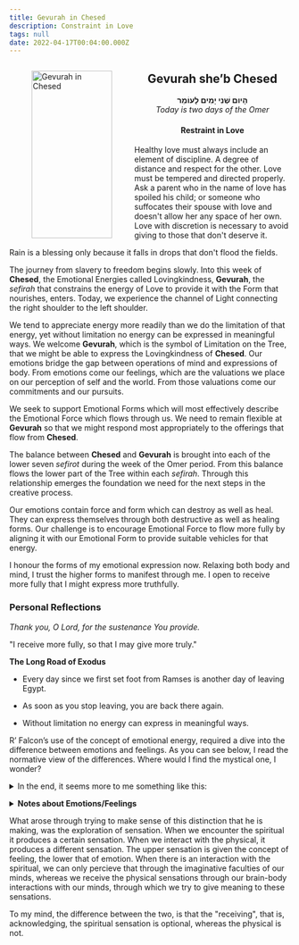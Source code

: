 ```yaml
---
title: Gevurah in Chesed
description: Constraint in Love
tags: null
date: 2022-04-17T00:04:00.000Z
---
```

<a href="https://www.chabad.org/holidays/sefirah/omer-count_cdo/jewish/Count-the-Omer.htm">
<i class="fa fa-file" aria-hidden="true"></i></a>

<figure style='float: left'>
 <a href='/posts/img/neshama/freedom/Tree%20of%20Life%201.2%20-%20upper%20noD%20(Gevurah%20in%20Chesed).png'>
   <img src='/posts/img/neshama/freedom/Tree%20of%20Life%201.2%20-%20upper%20noD%20(Gevurah%20in%20Chesed)_144x300.png' alt='Gevurah in Chesed' width='144' height='300' />
 </a>
</figure>

<div style="text-align:center">
<h2>Gevurah she’b Chesed</h2>
<p>
<span dir="rtl"><b>הָיום שְׁנִי יָמִים לָעוֹמֵר</b></span>
<br />
<i>Today is two days of the Omer</i>

<h4>Restraint in Love</h4>

</div>

<div class="abstract">
<p>
Healthy love must always include an element of discipline. A degree of distance and respect for the other. Love must be tempered and directed properly. Ask a parent who in the name of love has spoiled his child; or someone who suffocates their spouse with love and doesn't allow her any space of her own. Love with discretion is necessary to avoid giving to those that don't deserve it.
</p>
<p>
Rain is a blessing only because it falls in drops that don't flood the fields.
</p>
</div>

The journey from slavery to freedom begins slowly. Into this week of **Chesed**, the Emotional Energies called Lovingkindness, **Gevurah**, the _sefirah_ that constrains the energy of Love to provide it with the Form that nourishes, enters. Today, we experience the channel of Light connecting the right shoulder to the left shoulder.

We tend to appreciate energy more readily than we do the limitation of that energy, yet without limitation no energy can be expressed in meaningful ways. We welcome **Gevurah**, which is the symbol of Limitation on the Tree, that we might be able to express the Lovingkindness of **Chesed**. Our emotions bridge the gap between operations of mind and expressions of body. From emotions come our feelings, which are the valuations we place on our perception of self and the world. From those valuations come our commitments and our pursuits.

We seek to support Emotional Forms which will most effectively describe the Emotional Force which flows through us. We need to remain flexible at **Gevurah** so that we might respond most appropriately to the offerings that flow from **Chesed**.

The balance between **Chesed** and **Gevurah** is brought into each of the lower seven _sefirot_ during the week of the Omer period. From this balance flows the lower part of the Tree within each _sefirah_. Through this relationship emerges the foundation we need for the next steps in the creative process.

Our emotions contain force and form which can destroy as well as heal. They can express themselves through both destructive as well as healing forms. Our challenge is to encourage Emotional Force to flow more fully by aligning it with our Emotional Form to provide suitable vehicles for that energy.

<div class="abstract">
I honour the forms of my emotional expression now. Relaxing both body and mind, I trust the higher forms to manifest through me. I open to receive more fully that I might express more truthfully.
</div>

<h3>Personal Reflections</h3>

<div class="note">

_Thank you, O Lord, for the sustenance You provide._

"I receive more fully, so that I may give more truly."

**The Long Road of Exodus**

- Every day since we first set foot from Ramses is another day of leaving Egypt.</p>
- As soon as you stop leaving, you are back there again.</p>
- Without limitation no energy can express in meaningful ways.</p>

R’ Falcon’s use of the concept of emotional energy, required a dive into the difference between emotions and feelings. As you can see below, I read the normative view of the differences. Where would I find the mystical one, I wonder?

<details>
<summary class='button is-outlined'>
 In the end, it seems more to me something like this:&nbsp;<i class='fa fa-solid fa-caret-down'></i>
</summary>
<p>
<div class="note">

Upper (spiritual) -> (feelings) || _mind_ || (emotions) <- Lower (physical).

To explain: The mind "interprets" the feelings that come from the upper, or spiritual, realm as well as the sensations that produce emotions that we receive as a result of our interaction with the world around us.

I do not think that contradicts what seems to me his description of the above situation: “Our emotions bridge the gap between operations of mind and expressions of body.”

I have just placed our mind (the only place we are cognisant of our behaviour) between the spiritual realm and the material realm.

A fundamental difference between feelings and emotions is that feelings are experienced consciously, while emotions manifest either consciously or subconsciously. Emotion is a “feedback system whose influence on behaviour is indirect.”

Most people want to “feel more positive than negative.” Yet the emotions that cause a positive experience are shown to change between cultures.

|                                                                           | EMOTIONS versus FEELINGS                                   |                  |
| ------------------------------------------------------------------------- | ---------------------------------------------------------- | ---------------- |
| **Emotions**                                                              | **Feelings**                                               |                  |
| Emotions are physical states that arise as a response to external stimuli | Feelings are mental associations and reactions to emotions | _And to thoughts?_ |
| Aroused before feelings                                                   | Caused by emotions                                         | _And by spritual influences too?_             |
| Physical states                                                           | Mental associations and reactions                          |                  |
| Can be observed through the physical reaction                             | Can be hidden                                              |                  |

Emotions are natural phenomenon. They can be considered as physical and instinctive since they arise from our bodies’ responses to external stimuli. For example, when you are in an unknown place, you may feel a range of emotions such as curiosity and fear. Since emotions are physical states, they can be measured by physical factors such as facial expressions, body language, blood flow, etc. Emotions are considered to be irrational, illogical and unreasonable since they are carried out by the limbic system, which is separate from the neocortex, which deals with reasoning, conscious thoughts, and decision making.

Feelings are mental experiences of body states, which arise as the brain interprets emotions, themselves physical states arising from the body’s responses to external stimuli.
</div>
</details>

<p></p>

<details>
<summary class='button is-outlined'>
 <b>Notes about Emotions/Feelings</b>&nbsp;<i class='fa fa-solid fa-caret-down'></i>
</summary>
<p>
<div class="note">

<h3></h3>

Emotions originate in the subcortical region, the amygdala, and the ventromedial prefrontal cortices, which cause [biochemical reactions](https://thebestbrainpossible.com/whats-the-difference-between-feelings-and-emotions/) to occur and change our physical state.

Because emotions are basically a neurochemical reaction from a stimulus, they are also considered to be [unconscious and instinctive](https://imotions.com/blog/difference-feelings-emotions/). It is possible to bring these emotions out into consciousness through psychotherapy, though.

According to psychologists Paul Ekman and Wallace Friesen, there are six basic emotions that all humans can experience. These emotional responses are:

- Happiness
- Sadness
- Fear
- Disgust
- Anger
- Surprise
- In addition to these six basic emotions and universal facial expressions, there are often sounds that can accompany them. This is known as [universal human signalling](https://www.paulekman.com/wp-content/uploads/2013/07/Basic-Emotions.pdf).

Nonetheless, they are still essential in human interaction and forming relationships with each other, and they have had a crucial role in the evolution of our species since these basic emotions have also been observed in non-human primates, especially the great apes.

In contrast to emotions, feelings originate in the neocortical region of the brain, and they are reactions to the emotions. Feelings form when your brain assigns a meaning to the emotional experience that you are having.

Because they are based on an emotional experience, feelings can be entirely subjective and vary from person to person. If we are to look at any basic emotion that was discussed in the previous section, you can attach the word feel, felt, or feeling to any of them.

For example, you can feel happy or angry, or you felt sad, or you’re feeling disgusted.

Feelings can become even more specific than these emotional responses, though, and they can also be brought up from your physical reactions to various things. Pain and hunger are a couple of examples of this. If you’re injured, you can feel pain, or if you haven’t eaten all day, you’re bound to feel hungry at some point.

All of this indicates that feelings are something that is noticed at the conscious level, and according to Antonio Damasio, who is a professor of Neuroscience at the University of Southern California, feelings are mental experiences of body states and arise as your brain interprets the subconscious emotions.

Unlike emotions, feelings are [completely conscious](https://counseling.online.wfu.edu/blog/difference-feelings-emotions/), and this is one of the key differences between them. However, not all conscious experiences are feelings necessarily; you are aware of what you’re seeing or hearing, or any of the primary senses, but they aren’t feelings.

Although they are two separate concepts, as you can see, they aren’t unrelated to each other by any means.

</div>
</p>
</details>

What arose through trying to make sense of this distinction that he is making, was the exploration of sensation. When we encounter the spiritual it produces a certain sensation. When we interact with the physical, it produces a different sensation. The upper sensation is given the concept of feeling, the lower that of emotion. When there is an interaction with the spiritual, we can only percieve that through the imaginative faculties of our minds, whereas we receive the physical sensations through our brain-body interactions with our minds, through which we try to give meaning to these sensations.

To my mind, the difference between the two, is that the "receiving", that is, acknowledging, the spiritual sensation is optional, whereas the physical is not.
